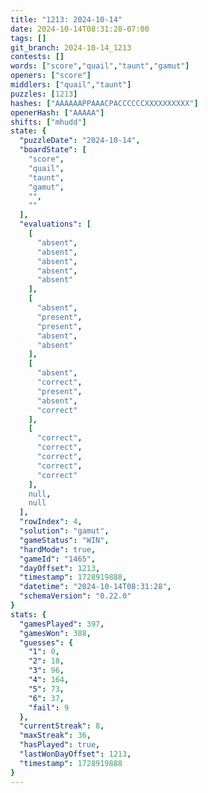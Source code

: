 ```yaml
---
title: "1213: 2024-10-14"
date: 2024-10-14T08:31:28-07:00
tags: []
git_branch: 2024-10-14_1213
contests: []
words: ["score","quail","taunt","gamut"]
openers: ["score"]
middlers: ["quail","taunt"]
puzzles: [1213]
hashes: ["AAAAAAPPAAACPACCCCCCXXXXXXXXXX"]
openerHash: ["AAAAA"]
shifts: ["mhudd"]
state: {
  "puzzleDate": "2024-10-14",
  "boardState": [
    "score",
    "quail",
    "taunt",
    "gamut",
    "",
    ""
  ],
  "evaluations": [
    [
      "absent",
      "absent",
      "absent",
      "absent",
      "absent"
    ],
    [
      "absent",
      "present",
      "present",
      "absent",
      "absent"
    ],
    [
      "absent",
      "correct",
      "present",
      "absent",
      "correct"
    ],
    [
      "correct",
      "correct",
      "correct",
      "correct",
      "correct"
    ],
    null,
    null
  ],
  "rowIndex": 4,
  "solution": "gamut",
  "gameStatus": "WIN",
  "hardMode": true,
  "gameId": "1465",
  "dayOffset": 1213,
  "timestamp": 1728919888,
  "datetime": "2024-10-14T08:31:28",
  "schemaVersion": "0.22.0"
}
stats: {
  "gamesPlayed": 397,
  "gamesWon": 388,
  "guesses": {
    "1": 0,
    "2": 18,
    "3": 96,
    "4": 164,
    "5": 73,
    "6": 37,
    "fail": 9
  },
  "currentStreak": 8,
  "maxStreak": 36,
  "hasPlayed": true,
  "lastWonDayOffset": 1213,
  "timestamp": 1728919888
}
---
```

<!-- more -->
